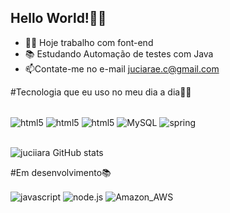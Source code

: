 ## Hello World!🙋‍♀️
- 👩‍💻 Hoje trabalho com font-end
- 📚 Estudando Automação de testes com Java
- 📫Contate-me no e-mail juciarae.c@gmail.com      


#Tecnologia que eu uso no meu dia a dia👩‍💻
<div style="display: inline_block"><br/> 
<img align="center" alt="html5" src="https://img.shields.io/badge/Java-ED8B00?style=for-the-badge&logo=openjdk&logoColor=white" />
<img align="center" alt="html5" src="https://img.shields.io/badge/HTML5-E34F26?style=for-the-badge&logo=html5&logoColor=white" />
<img align="center" alt="html5" src="https://img.shields.io/badge/CSS-239120?&style=for-the-badge&logo=css3&logoColor=white" />
<img align="center" alt="MySQL" src="https://img.shields.io/badge/MySQL-00000F?style=for-the-badge&logo=mysql&logoColor=white" />
<img align="center" alt="spring" src="https://img.shields.io/badge/Spring-6DB33F?style=for-the-badge&logo=spring&logoColor=white" />
<div><br/>     

  ![juciiara GitHub stats](https://github-readme-stats.vercel.app/api?username=juciiara&show_icons=true&theme=radical)

 #Em desenvolvimento📚 

<img align="center" alt="javascript" src="https://img.shields.io/badge/JavaScript-F7DF1E?style=for-the-badge&logo=javascript&logoColor=black" />
<img align="center" alt="node.js" src="https://img.shields.io/badge/Node.js-43853D?style=for-the-badge&logo=node.js&logoColor=white" />
<img align="center" alt="Amazon_AWS" src="https://img.shields.io/badge/Amazon_AWS-232F3E?style=for-the-badge&logo=amazon-aws&logoColor=white" />
</div><br/>  










 




